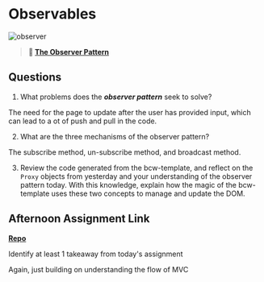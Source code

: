 # Observables

![observer](https://bcw.blob.core.windows.net/public/img/journals/8014045611652045)

> **📖 [The Observer Pattern](https://codeworksacademy.com/fs-student-guide/resources/wk3/04-Observer-Pattern)**

## Questions

1. What problems does the ***observer pattern*** seek to solve?

The need for the page to update after the user has provided input, which can lead to a ot of push and pull in the code.

2. What are the three mechanisms of the observer pattern?

The subscribe method, un-subscribe method, and broadcast method.

3. Review the code generated from the bcw-template, and reflect on the `Proxy` objects from yesterday and your understanding of the observer pattern today. With this knowledge, explain how the magic of the bcw-template uses these two concepts to manage and update the DOM.

## Afternoon Assignment Link

**[Repo](https://github.com/IsaacDuff/Fruit_Salad)**

Identify at least 1 takeaway from today's assignment

Again, just building on understanding the flow of MVC
